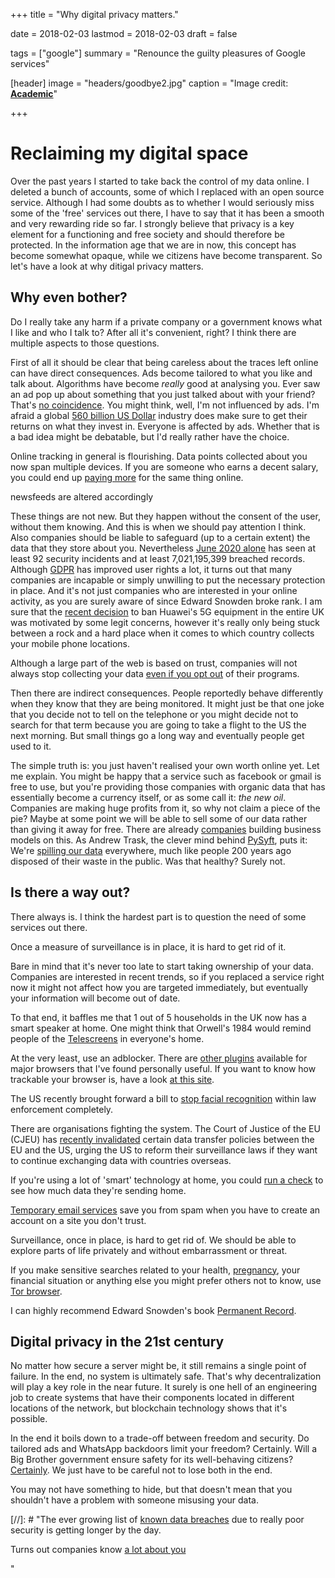+++
title = "Why digital privacy matters."

date = 2018-02-03
lastmod = 2018-02-03
draft = false

tags = ["google"]
summary = "Renounce the guilty pleasures of Google services"

[header]
image = "headers/goodbye2.jpg"
caption = "Image credit: [**Academic**](https://github.com/gcushen/hugo-academic/)"

+++

# Reclaiming my digital space
Over the past years I started to take back the control of my data online. I deleted a bunch of accounts, some of which I replaced with an open source service. Although I had some doubts as to whether I would seriously miss some of the 'free' services out there, I have to say that it has been a smooth and very rewarding ride so far.
I strongly believe that privacy is a key element for a functioning and free society and should therefore be protected. In the information age that we are in now, this concept has become somewhat opaque, while we citizens have become transparent. So let's have a look at why ditigal privacy matters.

## Why even bother?
Do I really take any harm if a private company or a government knows what I like and who I talk to? After all it's convenient, right? I think there are multiple aspects to those questions.

First of all it should be clear that being careless about the traces left online can have direct consequences. Ads become tailored to what you like and talk about. Algorithms have become _really_ good at analysing you. Ever saw an ad pop up about something that you just talked about with your friend? That's [no coincidence](https://www.independent.co.uk/life-style/gadgets-and-tech/news/smartphone-apps-listening-privacy-alphonso-shazam-advertising-pool-3d-honey-quest-a8139451.html). You might think, well, I'm not influenced by ads. I'm afraid a global [560 billion US Dollar](https://www.statista.com/topics/990/global-advertising-market/) industry does make sure to get their returns on what they invest in. Everyone is affected by ads. Whether that is a bad idea might be debatable, but I'd really rather have the choice.

Online tracking in general is flourishing. Data points collected about you now span multiple devices. If you are someone who earns a decent salary, you could end up [paying more](https://www.csmonitor.com/Business/Saving-Money/2016/0405/How-retailers-use-dynamic-pricing-to-get-you-to-pay-more) for the same thing online.

newsfeeds are altered accordingly

These things are not new. But they happen without the consent of the user, without them knowing. And this is when we should pay attention I think. Also companies should be liable to safeguard (up to a certain extent) the data that they store about you. Nevertheless [June 2020 alone](https://www.itgovernance.co.uk/blog/list-of-data-breaches-and-cyber-attacks-in-june-2020) has seen at least 92 security incidents and at least 7,021,195,399 breached records. Although [GDPR](https://en.wikipedia.org/wiki/General_Data_Protection_Regulation) has improved user rights a lot, it turns out that many companies are incapable or simply unwilling to put the necessary protection in place. And it's not just companies who are interested in your online activity, as you are surely aware of since Edward Snowden broke rank. I am sure that the [recent decision](https://www.theguardian.com/technology/2020/jul/14/huawei-to-be-stripped-of-role-in-uk-5g-network-by-2027-dowden-confirms) to ban Huawei's 5G equipment in the entire UK was motivated by some legit concerns, however it's really only being stuck between a rock and a hard place when it comes to which country collects your mobile phone locations.


Although a large part of the web is based on trust, companies will not always stop collecting your data [even if you opt out](https://www.businessinsider.com/google-lawsuit-app-tracking-without-permission-reuters-2020-7) of their programs.

Then there are indirect consequences. People reportedly behave differently when they know that they are being monitored. It might just be that one joke that you decide not to tell on the telephone or you might decide not to search for that term because you are going to take a flight to the US the next morning. But small things go a long way and eventually people get used to it.

The simple truth is: you just haven't realised your own worth online yet. Let me explain. You might be happy that a service such as facebook or gmail is free to use, but you're providing those companies with organic data that has essentially become a currency itself, or as some call it: _the new oil_. Companies are making huge profits from it, so why not claim a piece of the pie? Maybe at some point we will be able to sell some of our data rather than giving it away for free. There are already [companies](https://datacoup.com/) building business models on this.
As Andrew Trask, the clever mind behind [PySyft](https://github.com/OpenMined/PySyft), puts it: We're [spilling our data](https://www.youtube.com/watch?v=4zrU54VIK6k) everywhere, much like people 200 years ago disposed of their waste in the public. Was that healthy? Surely not.


## Is there a way out?
There always is. I think the hardest part is to question the need of some services out there.

Once a measure of surveillance is in place, it is hard to get rid of it.

Bare in mind that it's never too late to start taking ownership of your data. Companies are interested in recent trends, so if you replaced a service right now it might not affect how you are targeted immediately, but eventually your information will become out of date.

To that end, it baffles me that 1 out of 5 households in the UK now has a smart speaker at home. One might think that Orwell's 1984 would remind people of the [Telescreens](https://en.wikipedia.org/wiki/Telescreen) in everyone's home.

At the very least, use an adblocker. There are [other plugins](https://privacybadger.org/) available for major browsers that I've found personally useful. If you want to know how trackable your browser is, have a look [at this site](https://panopticlick.eff.org/).

The US recently brought forward a bill to [stop facial recognition](https://paleofuture.gizmodo.com/lets-kill-facial-recognition-for-good-1844168367) within law enforcement completely.

There are organisations fighting the system. The Court of Justice of the EU (CJEU) has [recently invalidated](https://noyb.eu/en/cjeu) certain data transfer policies between the EU and the US, urging the US to reform their surveillance laws if they want to continue exchanging data with countries overseas.

If you're using a lot of 'smart' technology at home, you could [run a check](https://iotinspector.org/) to see how much data they're sending home.

[Temporary email services](https://temp-mail.org/en/) save you from spam when you have to create an account on a site you don't trust.

Surveillance, once in place, is hard to get rid of. We should be able to explore parts of life privately and without embarrassment or threat.

If you make sensitive searches related to your health, [pregnancy](https://jezebel.com/what-happens-when-you-tell-the-internet-youre-pregnant-1794398989), your financial situation or anything else you might prefer others not to know, use [Tor browser](https://www.torproject.org/).

I can highly recommend Edward Snowden's book [Permanent Record](https://www.goodreads.com/book/show/46223297-permanent-record).

## Digital privacy in the 21st century
No matter how secure a server might be, it still remains a single point of failure. In the end, no system is ultimately safe. That's why decentralization will play a key role in the near future. It surely is one hell of an engineering job to create systems that have their components located in different locations of the network, but blockchain technology shows that it's possible.

In the end it boils down to a trade-off between freedom and security. Do tailored ads and WhatsApp backdoors limit your freedom? Certainly. Will a Big Brother government ensure safety for its well-behaving citizens? [Certainly](). We just have to be careful not to lose both in the end.

You may not have something to hide, but that doesn't mean that you shouldn't have a problem with someone misusing your data.

[//]: # "The ever growing list of [known data breaches](https://en.wikipedia.org/wiki/List_of_data_breaches) due to really poor security is getting longer by the day.

Turns out companies know [a lot about you](https://www.technologyreview.com/s/607938/google-now-tracks-your-credit-card-purchases-and-connects-them-to-its-online-profile-of-you/)

"
